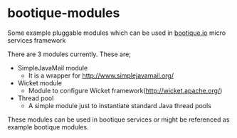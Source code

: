 # bootique-modules
Some example pluggable modules which can be used in [bootique.io](http://bootique.io) micro services framework

There are 3 modules currently. These are;
* SimpleJavaMail module 
  - It is a wrapper for http://www.simplejavamail.org/
* Wicket module
  - Module to configure Wicket framework(http://wicket.apache.org/)
* Thread pool
  - A simple module just to instantiate standard Java thread pools

These modules can be used in bootique services or might be referenced as example bootique modules.
